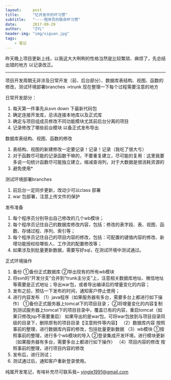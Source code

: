 ```yaml
---
layout:     post
title:      "忆开发中的坏习惯"
subtitle:   "----程序员的致命坏习惯"
date:       2017-09-29
author:     "ZYL"
header-img: "img/xiguan.jpg"
tags:
    - 笔记
---
```


昨天晚上项目更新上线，以我这大大咧咧的性格当然是比较繁琐、麻烦了，先总结出错的地方 以记录改正。

----------
项目开发周期无非涉及日常开发（前、后台部分）、数据库表结构、视图、函数的修改，测试环境部署branches ->trunk 现在整理一下每个过程需要注意的地方

日常开发部分：

1. 每天第一件事先从svn down 下最新代码包
2. 确定连接开发库，忌讳连接本地库以及正式库
3. 确定与项目组成员修改不同功能模块尤其前后台分离的项目
4. 记录修改了哪些前台模块 以备正式发布导出

数据库表结构、视图、函数的修改

1. 表结构、视图的新建修改一定要记录！记录！记录（我吃了很大亏）
2. 对于函数尽可能的记录函数干嘛的，不要重复建立，尽可能的复用：这里我要多说一句统计函数尽可能独立建立，缩减查询列，对于大数据是很消耗资源的
3. 避免使用*

测试环境部署branches

1. 前后台一定同步更新，改动少可以class 部署
2. war 包部署，注意上传文件的保护

发布准备

1. 每个程序员分别导出自己修改的几个wb模块；
2. 每个程序员记住自己的数据库修改内容，包括：修改的表字段、表、视图、函数、存储过程、序列、索引等；
3. 每个程序员记住自己的项目内容的修改，包括：可配置的键值内容的修改、新增功能授权给哪些人、工作流的配置修改等；
4. 如果涉及到批量更新数据，需要写好sql，在测试环境中测试通过。

正式环境操作

1. 备份
①备份正式数据库
②导出现有的所有wb模块
2. 将svn的“开发分支”合并到“trunk主分支”上，注意相关数据库地址、微信地址等需要是正式地址；导出war包，或者导出编译后的增量变化的内容；
3. 发布之前，预估一下发布的时间，通知客户停止使用；
4. 进行内容发布
（1）java程序（如果服务器有多台，需要多台上都进行如下操作）
①备份正式服务器上tomcat下的项目目录；
②将增量变化的内容复制到测试服务器上tomcat下的项目目录中，覆盖已有的内容，重启tomcat（如果只修改jsp不需要重启）
如果导出的是war包，可将war包放到与项目目录同级的目录下，删除原有的项目目录【注意附件等内容】
（2）数据库内容
按照事前的整理，进行数据库内容的修改，包括批量更新数据
（3）wb模块
①按照事前的整理，进行多个wb模块的导入
②登录集成开发环境，进行模块更新（如果服务器有多台，需要多台上都进行如下操作）
（4）项目内容的修改
按照事前的整理，进行项目内容的修改
5. 发布后，进行测试；
6. 测试通过后，通知客户重新登录使用。




纯属开发笔记，有啥补充尽可联系我~
yingle1991@gmail.com